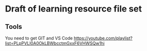 # Draft of learning resource file set

## Tools
You need to get GIT and VS Code
https://youtube.com/playlist?list=PLpPVLI0A0OkLBWbcctmGxxF6VHWSQw1hi
